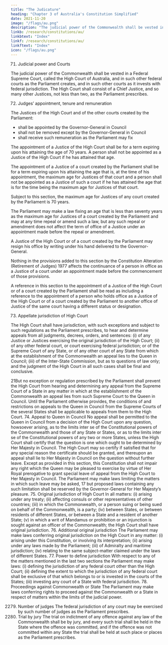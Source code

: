 ```yaml
---
title: "The Judicature"
heading: "Chapter 3 of Australia's Constitution Simplified"
date: 2021-11-20
image: "/flags/au.png"
description: "The judicial power of the Commonwealth shall be vested in a Federal Supreme Court, called the High Court of Australia"
linkb: /research/constitutions/au/
linkbtext: "Index"
linkf: /research/constitutions/au/
linkftext: "Index"
icon: "/flags/au.png"
---
```



71. Judicial power and Courts

The judicial power of the Commonwealth shall be vested in a Federal Supreme Court, called the High Court of Australia, and in such other federal courts as the Parliament creates, and in such other courts as it invests with federal jurisdiction. The High Court shall consist of a Chief Justice, and so many other Justices, not less than two, as the Parliament prescribes.

72. Judges’ appointment, tenure and remuneration

The Justices of the High Court and of the other courts created by the Parliament:

- shall be appointed by the Governor-General in Council
- shall not be removed except by the Governor-General in Council<!-- , on an address from both Houses of the Parliament in the same session, praying for such removal on the ground of proved misbehaviour or incapacity; -->
- shall receive such remuneration as the Parliament may fix<!-- ; but the remuneration shall not be
diminished during their continuance in office. -->

The appointment of a Justice of the High Court shall be for a term expiring upon his attaining the age of 70 years. A person shall not be appointed as a Justice of the High Court if he has attained that age.

The appointment of a Justice of a court created by the Parliament shall be for a term expiring upon his attaining the age that is, at the time of his appointment, the maximum age for Justices of that court and a person shall not be appointed as a Justice of such a court if he has attained the age that is for the time being the maximum age for Justices of that court.

Subject to this section, the maximum age for Justices of any court created by the Parliament is 70 years.

The Parliament may make a law fixing an age that is less than seventy years as the maximum age for Justices of a court created by the Parliament and may at any time repeal or amend such a law, but any such repeal or amendment does not affect the term of office of a Justice under an appointment made before the repeal or amendment.

A Justice of the High Court or of a court created by the Parliament may resign his office by writing under his hand delivered to the Governor-General.

Nothing in the provisions added to this section by the Constitution Alteration (Retirement of Judges) 1977 affects the continuance of a person in office as a Justice of a court under an appointment made before the commencement of those provisions.

A reference in this section to the appointment of a Justice of the High Court or of a court created by the Parliament shall be read as including a reference to the appointment of a person who holds office as a Justice of the High Court or of a court created by the Parliament to another office of Justice of the same court having a
different status or designation.

73. Appellate jurisdiction of High Court

The High Court shall have jurisdiction, with such exceptions and subject to such regulations as the Parliament prescribes, to hear and determine appeals from all judgments, decrees, orders, and sentences:
(i) of any Justice or Justices exercising the original jurisdiction of the High Court;
(ii) of any other federal court, or court exercising federal jurisdiction; or of the Supreme Court of any State,
or of any other court of any State from which at the establishment of the Commonwealth an appeal lies
to the Queen in Council;
(iii) of the Inter-State Commission, but as to questions of law only;
and the judgment of the High Court in all such cases shall be final and conclusive.

21But no exception or regulation prescribed by the Parliament shall prevent the High Court from hearing and
determining any appeal from the Supreme Court of a State in any matter in which at the establishment of the
Commonwealth an appeal lies from such Supreme Court to the Queen in Council.
Until the Parliament otherwise provides, the conditions of and restrictions on appeals to the Queen in Council
from the Supreme Courts of the several States shall be applicable to appeals from them to the High Court.
74. Appeal to Queen in Council
No appeal shall be permitted to the Queen in Council from a decision of the High Court upon any question,
howsoever arising, as to the limits inter se of the Constitutional powers of the Commonwealth and those of any
State or States, or as to the limits inter se of the Constitutional powers of any two or more States, unless the High
Court shall certify that the question is one which ought to be determined by Her Majesty in Council.
The High Court may so certify if satisfied that for any special reason the certificate should be granted, and
thereupon an appeal shall lie to Her Majesty in Council on the question without further leave.
Except as provided in this section, this Constitution shall not impair any right which the Queen may be pleased to
exercise by virtue of Her Royal prerogative to grant special leave of appeal from the High Court to Her Majesty in
Council. The Parliament may make laws limiting the matters in which such leave may be asked, 17 but proposed
laws containing any such limitation shall be reserved by the Governor-General for Her Majesty’s pleasure.
75. Original jurisdiction of High Court
In all matters:
(i) arising under any treaty;
(ii) affecting consuls or other representatives of other countries;
(iii) in which the Commonwealth, or a person suing or being sued on behalf of the Commonwealth, is a
party;
(iv) between States, or between residents of different States, or between a State and a resident of another
State;
(v) in which a writ of Mandamus or prohibition or an injunction is sought against an officer of the
Commonwealth;
the High Court shall have original jurisdiction.
76. Additional original jurisdiction
The Parliament may make laws conferring original jurisdiction on the High Court in any matter:
(i) arising under this Constitution, or involving its interpretation;
(ii) arising under any laws made by the Parliament;
(iii) of Admiralty and maritime jurisdiction;
(iv) relating to the same subject-matter claimed under the laws of different States.
77. Power to define jurisdiction
With respect to any of the matters mentioned in the last two sections the Parliament may make laws:
(i) defining the jurisdiction of any federal court other than the High Court;
(ii) defining the extent to which the jurisdiction of any federal court shall be exclusive of that which belongs
to or is invested in the courts of the States;
(iii) investing any court of a State with federal jurisdiction.
78. Proceedings against Commonwealth or State
The Parliament may make laws conferring rights to proceed against the Commonwealth or a State in respect of
matters within the limits of the judicial power.

2279. Number of judges
The federal jurisdiction of any court may be exercised by such number of judges as the Parliament prescribes.
80. Trial by jury
The trial on indictment of any offence against any law of the Commonwealth shall be by jury, and every such
trial shall be held in the State where the offence was committed, and if the offence was not committed within
any State the trial shall be held at such place or places as the Parliament prescribes.

